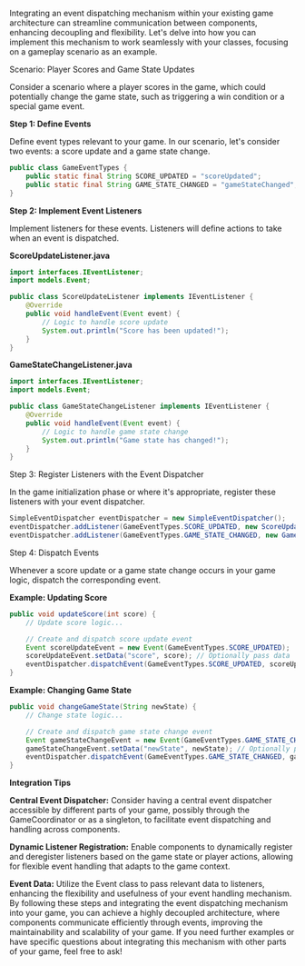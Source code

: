 Integrating an event dispatching mechanism within your existing game architecture can streamline communication between components, enhancing
decoupling and flexibility. Let's delve into how you can implement this mechanism to work seamlessly with your classes, focusing on a
gameplay scenario as an example.

Scenario: Player Scores and Game State Updates

Consider a scenario where a player scores in the game, which could potentially change the game state, such as triggering a win condition or
a special game event.

**Step 1: Define Events**

Define event types relevant to your game. In our scenario, let's consider two events: a score update and a game state change.

```java
public class GameEventTypes {
    public static final String SCORE_UPDATED = "scoreUpdated";
    public static final String GAME_STATE_CHANGED = "gameStateChanged";
}
```

**Step 2: Implement Event Listeners**

Implement listeners for these events. Listeners will define actions to take when an event is dispatched.

**ScoreUpdateListener.java**

```java
import interfaces.IEventListener;
import models.Event;

public class ScoreUpdateListener implements IEventListener {
    @Override
    public void handleEvent(Event event) {
        // Logic to handle score update
        System.out.println("Score has been updated!");
    }
}
```

**GameStateChangeListener.java**

```java
import interfaces.IEventListener;
import models.Event;

public class GameStateChangeListener implements IEventListener {
    @Override
    public void handleEvent(Event event) {
        // Logic to handle game state change
        System.out.println("Game state has changed!");
    }
}
```

Step 3: Register Listeners with the Event Dispatcher

In the game initialization phase or where it's appropriate, register these listeners with your event dispatcher.

```java
SimpleEventDispatcher eventDispatcher = new SimpleEventDispatcher();
eventDispatcher.addListener(GameEventTypes.SCORE_UPDATED, new ScoreUpdateListener());
eventDispatcher.addListener(GameEventTypes.GAME_STATE_CHANGED, new GameStateChangeListener());
```

Step 4: Dispatch Events

Whenever a score update or a game state change occurs in your game logic, dispatch the corresponding event.

**Example: Updating Score**

```java
public void updateScore(int score) {
    // Update score logic...

    // Create and dispatch score update event
    Event scoreUpdateEvent = new Event(GameEventTypes.SCORE_UPDATED);
    scoreUpdateEvent.setData("score", score); // Optionally pass data
    eventDispatcher.dispatchEvent(GameEventTypes.SCORE_UPDATED, scoreUpdateEvent);
}
```

**Example: Changing Game State**

```java
public void changeGameState(String newState) {
    // Change state logic...

    // Create and dispatch game state change event
    Event gameStateChangeEvent = new Event(GameEventTypes.GAME_STATE_CHANGED);
    gameStateChangeEvent.setData("newState", newState); // Optionally pass data
    eventDispatcher.dispatchEvent(GameEventTypes.GAME_STATE_CHANGED, gameStateChangeEvent);
}
```

**Integration Tips**

**Central Event Dispatcher:** Consider having a central event dispatcher accessible by different parts of your game, possibly through the
GameCoordinator or as a singleton, to facilitate event dispatching and handling across components.

**Dynamic Listener Registration:** Enable components to dynamically register and deregister listeners based on the game state or player
actions, allowing for flexible event handling that adapts to the game context.

**Event Data:** Utilize the Event class to pass relevant data to listeners, enhancing the flexibility and usefulness of your event handling
mechanism.
By following these steps and integrating the event dispatching mechanism into your game, you can achieve a highly decoupled architecture,
where components communicate efficiently through events, improving the maintainability and scalability of your game. If you need further
examples or have specific questions about integrating this mechanism with other parts of your game, feel free to ask!